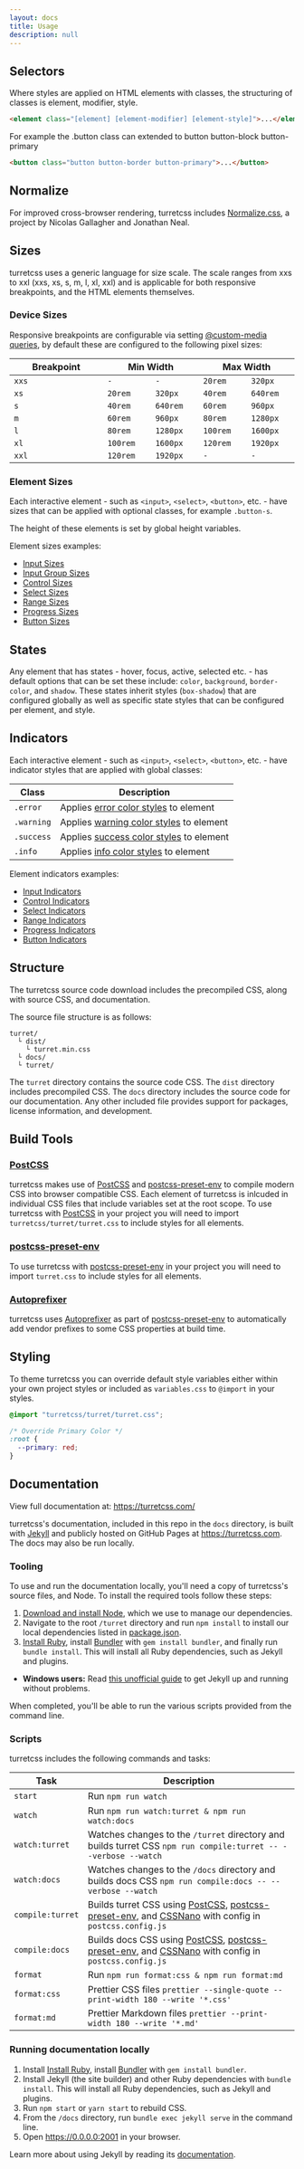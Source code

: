 ```yaml
---
layout: docs
title: Usage
description: null
---
```


## Selectors

Where styles are applied on HTML elements with classes, the structuring of classes is element, modifier, style.

```html
<element class="[element] [element-modifier] [element-style]">...</element>
```

For example the .button class can extended to button button-block button-primary

```html
<button class="button button-border button-primary">...</button>
```

## Normalize

For improved cross-browser rendering, turretcss includes [Normalize.css](https://necolas.github.io/normalize.css/), a project by Nicolas Gallagher and Jonathan Neal.

## Sizes

turretcss uses a generic language for size scale. The scale ranges from xxs to xxl (xxs, xs, s, m, l, xl, xxl) and is applicable for both responsive breakpoints, and the HTML elements themselves.

### Device Sizes

Responsive breakpoints are configurable via setting [@custom-media queries](/base/media-queries), by default these are configured to the following pixel sizes:

<div class="table-responsive">
  <table>
    <thead>
      <tr>
        <th width="25%">Breakpoint</th>
        <th width="25%" colspan="2">Min Width</th>
        <th width="25%" colspan="2">Max Width</th>
      </tr>
    </thead>
    <tbody>
      <tr>
        <td><code>xxs</code></td>
        <td><code>-</code></td>
        <td><code>-</code></td>
        <td><code>20rem</code></td>
        <td><code>320px</code></td>
      </tr>
      <tr>
        <td><code>xs</code></td>
        <td><code>20rem</code></td>
        <td><code>320px</code></td>
        <td><code>40rem</code></td>
        <td><code>640rem</code></td>
      </tr>
      <tr>
        <td><code>s</code></td>
        <td><code>40rem</code></td>
        <td><code>640rem</code></td>
        <td><code>60rem</code></td>
        <td><code>960px</code></td>
      </tr>
      <tr>
        <td><code>m</code></td>
        <td><code>60rem</code></td>
        <td><code>960px</code></td>
        <td><code>80rem</code></td>
        <td><code>1280px</code></td>
      </tr>
      <tr>
        <td><code>l</code></td>
        <td><code>80rem</code></td>
        <td><code>1280px</code></td>
        <td><code>100rem</code></td>
        <td><code>1600px</code></td>
      </tr>
      <tr>
        <td><code>xl</code></td>
        <td><code>100rem</code></td>
        <td><code>1600px</code></td>
        <td><code>120rem</code></td>
        <td><code>1920px</code></td>
      </tr>
      <tr>
        <td><code>xxl</code></td>
        <td><code>120rem</code></td>
        <td><code>1920px</code></td>
        <td><code>-</code></td>
        <td><code>-</code></td>
      </tr>
    </tbody>
  </table>
</div>

### Element Sizes

Each interactive element - such as `<input>`, `<select>`, `<button>`, etc. - have sizes that can be applied with optional classes, for example `.button-s`.

The height of these elements is set by global height variables.

Element sizes examples:

- [Input Sizes](/form/input-sizes)
- [Input Group Sizes](/form/input-group/#sizes)
- [Control Sizes](/form/control-sizes)
- [Select Sizes](/form/select-sizes)
- [Range Sizes](/form/range-sizes)
- [Progress Sizes](/form/progress-sizes)
- [Button Sizes](/element/button-sizes)

## States

Any element that has states - hover, focus, active, selected etc. - has default options that can be set these include: `color`, `background`, `border-color`, and `shadow`. These states inherit styles (`box-shadow`) that are configured globally as well as specific state styles that can be configured per element, and style.

## Indicators

Each interactive element - such as `<input>`, `<select>`, `<button>`, etc. - have indicator styles that are applied with global classes:

| Class      | Description                                                |
| ---------- | ---------------------------------------------------------- |
| `.error`   | Applies [error color styles](/color/#error) to element     |
| `.warning` | Applies [warning color styles](/color/#warning) to element |
| `.success` | Applies [success color styles](/color/#success) to element |
| `.info`    | Applies [info color styles](/color/#info) to element       |

Element indicators examples:

- [Input Indicators](/form/input-indicators)
- [Control Indicators](/form/control-indicators)
- [Select Indicators](/form/select-indicators)
- [Range Indicators](/form/range-indicators)
- [Progress Indicators](/form/progress-indicators)
- [Button Indicators](/element/button-colors/#indicators)

## Structure

The turretcss source code download includes the precompiled CSS, along with source CSS, and documentation.

The source file structure is as follows:

```
turret/
  └ dist/
    └ turret.min.css
  └ docs/
  └ turret/
```

The `turret` directory contains the source code CSS. The `dist` directory includes precompiled CSS. The `docs` directory includes the source code for our documentation. Any other included file provides support for packages, license information, and development.

## Build Tools

### [PostCSS][postcss]

turretcss makes use of [PostCSS][postcss] and [postcss-preset-env][postcss-preset-env] to compile modern CSS into browser compatible CSS. Each element of turretcss is inlcuded in individual CSS files that include variables set at the root scope. To use turretcss with [PostCSS][postcss] in your project you will need to import `turretcss/turret/turret.css` to include styles for all elements.

### [postcss-preset-env][postcss-preset-env]

To use turretcss with [postcss-preset-env][postcss-preset-env] in your project you will need to import `turret.css` to include styles for all elements.

### [Autoprefixer][autoprefixer]

turretcss uses [Autoprefixer][autoprefixer] as part of [postcss-preset-env][postcss-preset-env] to automatically add vendor prefixes to some CSS properties at build time.

## Styling

To theme turretcss you can override default style variables either within your own project styles or included as `variables.css` to `@import` in your styles.

```css
@import "turretcss/turret/turret.css";

/* Override Primary Color */
:root {
  --primary: red;
}
```

## Documentation

View full documentation at: <https://turretcss.com/>

turretcss's documentation, included in this repo in the `docs` directory, is built with [Jekyll](https://jekyllrb.com) and publicly hosted on GitHub Pages at <https://turretcss.com>. The docs may also be run locally.

### Tooling

To use and run the documentation locally, you'll need a copy of turretcss's source files, and Node. To install the required tools follow these steps:

1. [Download and install Node](https://nodejs.org/download/), which we use to manage our dependencies.
2. Navigate to the root `/turret` directory and run `npm install` to install our local dependencies listed in [package.json](https://github.com/turretcss/turret/blob/master/package.json).
3. [Install Ruby][install-ruby], install [Bundler][gembundler] with `gem install bundler`, and finally run `bundle install`. This will install all Ruby dependencies, such as Jekyll and plugins.

- **Windows users:** Read [this unofficial guide](https://jekyll-windows.juthilo.com/) to get Jekyll up and running without problems.

When completed, you'll be able to run the various scripts provided from the command line.

### Scripts

turretcss includes the following commands and tasks:

| Task             | Description                                                                                                                                     |
| ---------------- | ----------------------------------------------------------------------------------------------------------------------------------------------- |
| `start`          | Run `npm run watch`                                                                                                                             |
| `watch`          | Run `npm run watch:turret & npm run watch:docs`                                                                                                 |
| `watch:turret`   | Watches changes to the `/turret` directory and builds turret CSS `npm run compile:turret -- --verbose --watch`                                  |
| `watch:docs`     | Watches changes to the `/docs` directory and builds docs CSS `npm run compile:docs -- --verbose --watch`                                        |
| `compile:turret` | Builds turret CSS using [PostCSS][postcss], [postcss-preset-env][postcss-preset-env], and [CSSNano][cssnano] with config in `postcss.config.js` |
| `compile:docs`   | Builds docs CSS using [PostCSS][postcss], [postcss-preset-env][postcss-preset-env], and [CSSNano][cssnano] with config in `postcss.config.js`   |
| `format`         | Run `npm run format:css & npm run format:md`                                                                                                    |
| `format:css`     | Prettier CSS files `prettier --single-quote --print-width 180 --write '*.css'`                                                                  |
| `format:md`      | Prettier Markdown files `prettier --print-width 180 --write '*.md'`                                                                             |

### Running documentation locally

1. Install [Install Ruby][install-ruby], install [Bundler][gembundler] with `gem install bundler`.
2. Install Jekyll (the site builder) and other Ruby dependencies with `bundle install`. This will install all Ruby dependencies, such as Jekyll and plugins.
3. Run `npm start` or `yarn start` to rebuild CSS.
4. From the `/docs` directory, run `bundle exec jekyll serve` in the command line.
5. Open <https://0.0.0.0:2001> in your browser.

Learn more about using Jekyll by reading its [documentation](https://jekyllrb.com/docs/home/).

[install-ruby]: https://www.ruby-lang.org/en/documentation/installation/
[gembundler]: https://bundler.io/
[turretcss]: https://turretcss.com/
[turretcss-boilerplate]: https://github.com/turretcss/turretcss-boilerplate
[postcss]: https://postcss.org/
[postcss cli]: https://github.com/postcss/postcss-cli
[postcss-preset-env]: https://preset-env.cssdb.org/
[cssnano]: https://cssnano.co/
[autoprefixer]: https://github.com/postcss/autoprefixer
